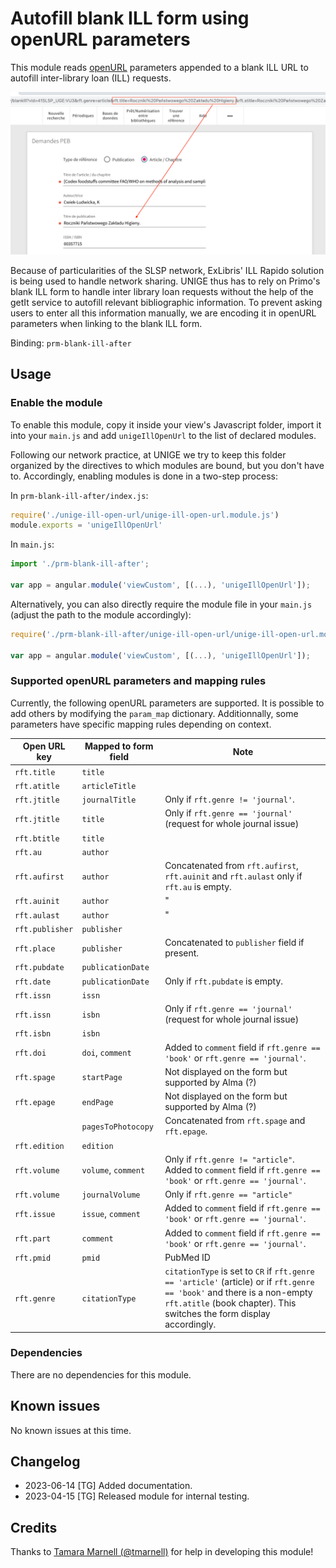 # Autofill blank ILL form using openURL parameters

This module reads [openURL](https://en.wikipedia.org/wiki/OpenURL) parameters appended to a blank ILL URL to autofill inter-library loan (ILL) requests.

![Screenshot of the Primo catalogue showing that openURL parameters in the ILL request URL are passed on to the displayed form.](unige-ill-open-url-display.png)


Because of particularities of the SLSP network, ExLibris' ILL Rapido solution is being used to handle network sharing. UNIGE thus has to rely
on Primo's blank ILL form to handle inter library loan requests without the help of the getIt service to autofill relevant bibliographic
information. To prevent asking users to enter all this information manually, we are encoding it in openURL parameters when linking to the
blank ILL form.

Binding: `prm-blank-ill-after`

## Usage

### Enable the module

To enable this module, copy it inside your view's Javascript folder, import it into your `main.js` and add `unigeIllOpenUrl` to the list of declared modules.

Following our network practice, at UNIGE we try to keep this folder organized by the directives to which modules are bound, but you don't have to.
Accordingly, enabling modules is done in a two-step process:

In `prm-blank-ill-after/index.js`:

```JavaScript
require('./unige-ill-open-url/unige-ill-open-url.module.js')
module.exports = 'unigeIllOpenUrl'

```

In `main.js`:

```JavaScript
import './prm-blank-ill-after';

var app = angular.module('viewCustom', [(...), 'unigeIllOpenUrl']);

```

Alternatively, you can also directly require the module file in your `main.js` (adjust the path to the module accordingly):

```JavaScript
require('./prm-blank-ill-after/unige-ill-open-url/unige-ill-open-url.module.js')

var app = angular.module('viewCustom', [(...), 'unigeIllOpenUrl']);

```

### Supported openURL parameters and mapping rules

Currently, the following openURL parameters are supported. It is possible to add others by modifying the `param_map` dictionary.
Additionnally, some parameters have specific mapping rules depending on context.

| Open URL key           | Mapped to form field | Note                                                          |
|------------------------|----------------------|---------------------------------------------------------------|
| `rft.title`            | `title`              |                                                               |
| `rft.atitle`           | `articleTitle`       |                                                               |
| `rft.jtitle`           | `journalTitle`       | Only if `rft.genre != 'journal'`.                             |
| `rft.jtitle`           | `title`              | Only if `rft.genre == 'journal'` (request for whole journal issue)                        |
| `rft.btitle`           | `title`              |                                                               |
| `rft.au`               | `author`             |                                                               |
| `rft.aufirst`          | `author`             | Concatenated from `rft.aufirst`, `rft.auinit` and `rft.aulast` only if `rft.au` is empty. |
| `rft.auinit`           | `author`             | "                                                             |
| `rft.aulast`           | `author`             | "                                                             |
| `rft.publisher`        | `publisher`          |                                                               |
| `rft.place`            | `publisher`          | Concatenated to `publisher` field if present.                 |
| `rft.pubdate`          | `publicationDate`    |                                                               |
| `rft.date`             | `publicationDate`    | Only if `rft.pubdate` is empty.                               |
| `rft.issn`             | `issn`               |                                                               |
| `rft.issn`             | `isbn`               | Only if `rft.genre == 'journal'` (request for whole journal issue)                        |
| `rft.isbn`             | `isbn`               |                                                               |
| `rft.doi`              | `doi`, `comment`     | Added to `comment` field if `rft.genre == 'book'` or `rft.genre == 'journal'`.            |
| `rft.spage`            | `startPage`          | Not displayed on the form but supported by Alma (?)           |
| `rft.epage`            | `endPage`            | Not displayed on the form but supported by Alma (?)           |
|                        | `pagesToPhotocopy`   | Concatenated from `rft.spage` and `rft.epage`.                |
| `rft.edition`          | `edition`            |                                                               |
| `rft.volume`           | `volume`, `comment`  | Only if `rft.genre != "article"`. Added to `comment` field if `rft.genre == 'book'` or `rft.genre == 'journal'`. |
| `rft.volume`           | `journalVolume`      | Only if `rft.genre == "article"`                              |
| `rft.issue`            | `issue`, `comment`   | Added to `comment` field if `rft.genre == 'book'` or `rft.genre == 'journal'`.            |
| `rft.part`             | `comment`            | Added to `comment` field if `rft.genre == 'book'` or `rft.genre == 'journal'`.            |
| `rft.pmid`             | `pmid`               | PubMed ID                                                     |
| `rft.genre`            | `citationType`       | `citationType` is set to `CR` if `rft.genre == 'article'` (article) or if `rft.genre == 'book'` and there is a non-empty `rft.atitle` (book chapter). This switches the form display accordingly. |

### Dependencies

There are no dependencies for this module.

## Known issues

No known issues at this time.

## Changelog

* 2023-06-14 [TG] Added documentation.
* 2023-04-15 [TG] Released module for internal testing.

## Credits

Thanks to [Tamara Marnell (@tmarnell)](https://github.com/tmarnell) for help in developing this module!